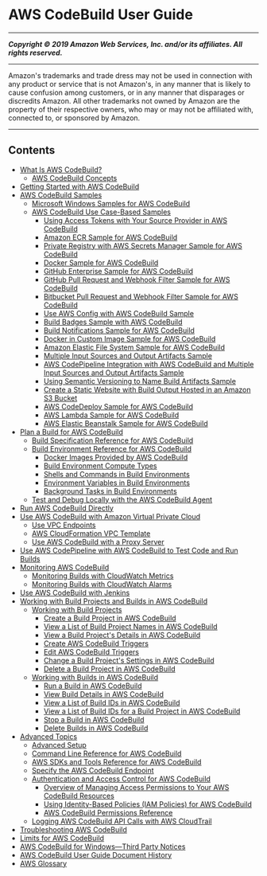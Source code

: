 # AWS CodeBuild User Guide

-----
*****Copyright &copy; 2019 Amazon Web Services, Inc. and/or its affiliates. All rights reserved.*****

-----
Amazon's trademarks and trade dress may not be used in 
     connection with any product or service that is not Amazon's, 
     in any manner that is likely to cause confusion among customers, 
     or in any manner that disparages or discredits Amazon. All other 
     trademarks not owned by Amazon are the property of their respective
     owners, who may or may not be affiliated with, connected to, or 
     sponsored by Amazon.

-----
## Contents
+ [What Is AWS CodeBuild?](welcome.md)
   + [AWS CodeBuild Concepts](concepts.md)
+ [Getting Started with AWS CodeBuild](getting-started.md)
+ [AWS CodeBuild Samples](samples.md)
   + [Microsoft Windows Samples for AWS CodeBuild](sample-windows.md)
   + [AWS CodeBuild Use Case-Based Samples](use-case-based-samples.md)
      + [Using Access Tokens with Your Source Provider in AWS CodeBuild](sample-access-tokens.md)
      + [Amazon ECR Sample for AWS CodeBuild](sample-ecr.md)
      + [Private Registry with AWS Secrets Manager Sample for AWS CodeBuild](sample-private-registry.md)
      + [Docker Sample for AWS CodeBuild](sample-docker.md)
      + [GitHub Enterprise Sample for AWS CodeBuild](sample-github-enterprise.md)
      + [GitHub Pull Request and Webhook Filter Sample for AWS CodeBuild](sample-github-pull-request.md)
      + [Bitbucket Pull Request and Webhook Filter Sample for AWS CodeBuild](sample-bitbucket-pull-request.md)
      + [Use AWS Config with AWS CodeBuild Sample](how-to-integrate-config.md)
      + [Build Badges Sample with AWS CodeBuild](sample-build-badges.md)
      + [Build Notifications Sample for AWS CodeBuild](sample-build-notifications.md)
      + [Docker in Custom Image Sample for AWS CodeBuild](sample-docker-custom-image.md)
      + [Amazon Elastic File System Sample for AWS CodeBuild](sample-efs.md)
      + [Multiple Input Sources and Output Artifacts Sample](sample-multi-in-out.md)
      + [AWS CodePipeline Integration with AWS CodeBuild and Multiple Input Sources and Output Artifacts Sample](sample-pipeline-multi-input-output.md)
      + [Using Semantic Versioning to Name Build Artifacts Sample](sample-buildspec-artifact-naming.md)
      + [Create a Static Website with Build Output Hosted in an Amazon S3 Bucket](sample-disable-artifact-encryption.md)
      + [AWS CodeDeploy Sample for AWS CodeBuild](sample-codedeploy.md)
      + [AWS Lambda Sample for AWS CodeBuild](sample-lambda.md)
      + [AWS Elastic Beanstalk Sample for AWS CodeBuild](sample-elastic-beanstalk.md)
+ [Plan a Build for AWS CodeBuild](planning.md)
   + [Build Specification Reference for AWS CodeBuild](build-spec-ref.md)
   + [Build Environment Reference for AWS CodeBuild](build-env-ref.md)
      + [Docker Images Provided by AWS CodeBuild](build-env-ref-available.md)
      + [Build Environment Compute Types](build-env-ref-compute-types.md)
      + [Shells and Commands in Build Environments](build-env-ref-cmd.md)
      + [Environment Variables in Build Environments](build-env-ref-env-vars.md)
      + [Background Tasks in Build Environments](build-env-ref-background-tasks.md)
   + [Test and Debug Locally with the AWS CodeBuild Agent](use-codebuild-agent.md)
+ [Run AWS CodeBuild Directly](how-to-run.md)
+ [Use AWS CodeBuild with Amazon Virtual Private Cloud](vpc-support.md)
   + [Use VPC Endpoints](use-vpc-endpoints-with-codebuild.md)
   + [AWS CloudFormation VPC Template](cloudformation-vpc-template.md)
   + [Use AWS CodeBuild with a Proxy Server](use-proxy-server.md)
+ [Use AWS CodePipeline with AWS CodeBuild to Test Code and Run Builds](how-to-create-pipeline.md)
+ [Monitoring AWS CodeBuild](monitoring-builds.md)
   + [Monitoring Builds with CloudWatch Metrics](monitoring-metrics.md)
   + [Monitoring Builds with CloudWatch Alarms](monitoring-alarms.md)
+ [Use AWS CodeBuild with Jenkins](jenkins-plugin.md)
+ [Working with Build Projects and Builds in AWS CodeBuild](builds-projects-and-builds.md)
   + [Working with Build Projects](working-with-build-projects.md)
      + [Create a Build Project in AWS CodeBuild](create-project.md)
      + [View a List of Build Project Names in AWS CodeBuild](view-project-list.md)
      + [View a Build Project's Details in AWS CodeBuild](view-project-details.md)
      + [Create AWS CodeBuild Triggers](trigger-create.md)
      + [Edit AWS CodeBuild Triggers](triggers-edit.md)
      + [Change a Build Project's Settings in AWS CodeBuild](change-project.md)
      + [Delete a Build Project in AWS CodeBuild](delete-project.md)
   + [Working with Builds in AWS CodeBuild](builds-working.md)
      + [Run a Build in AWS CodeBuild](run-build.md)
      + [View Build Details in AWS CodeBuild](view-build-details.md)
      + [View a List of Build IDs in AWS CodeBuild](view-build-list.md)
      + [View a List of Build IDs for a Build Project in AWS CodeBuild](view-builds-for-project.md)
      + [Stop a Build in AWS CodeBuild](stop-build.md)
      + [Delete Builds in AWS CodeBuild](delete-builds.md)
+ [Advanced Topics](advanced-topics.md)
   + [Advanced Setup](setting-up.md)
   + [Command Line Reference for AWS CodeBuild](cmd-ref.md)
   + [AWS SDKs and Tools Reference for AWS CodeBuild](sdk-ref.md)
   + [Specify the AWS CodeBuild Endpoint](endpoint-specify.md)
   + [Authentication and Access Control for AWS CodeBuild](auth-and-access-control.md)
      + [Overview of Managing Access Permissions to Your AWS CodeBuild Resources](auth-and-access-control-iam-access-control-identity-based.md)
      + [Using Identity-Based Policies (IAM Policies) for AWS CodeBuild](auth-and-access-control-iam-identity-based-access-control.md)
      + [AWS CodeBuild Permissions Reference](auth-and-access-control-permissions-reference.md)
   + [Logging AWS CodeBuild API Calls with AWS CloudTrail](cloudtrail.md)
+ [Troubleshooting AWS CodeBuild](troubleshooting.md)
+ [Limits for AWS CodeBuild](limits.md)
+ [AWS CodeBuild for Windows—Third Party Notices](notice.md)
+ [AWS CodeBuild User Guide Document History](history.md)
+ [AWS Glossary](glossary.md)